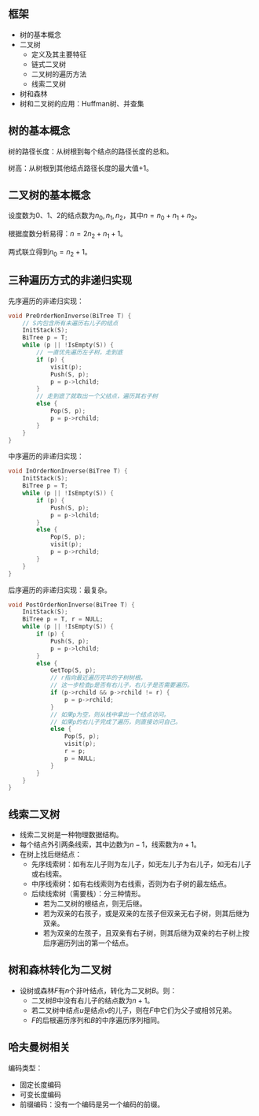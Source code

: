
## 框架

- 树的基本概念
- 二叉树
	- 定义及其主要特征
	- 链式二叉树
	- 二叉树的遍历方法
	- 线索二叉树
- 树和森林
- 树和二叉树的应用：Huffman树、并查集

## 树的基本概念

树的路径长度：从树根到每个结点的路径长度的总和。

树高：从树根到其他结点路径长度的最大值+1。

## 二叉树的基本概念

设度数为0、1、2的结点数为$n_0,n_1,n_2$，其中$n=n_0+n_1+n_2$。

根据度数分析易得：$n=2n_2+n_1+1$。

两式联立得到$n_0=n_2+1$。

## 三种遍历方式的非递归实现

先序遍历的非递归实现：

```cpp
void PreOrderNonInverse(BiTree T) {
	// S内包含所有未遍历右儿子的结点
	InitStack(S);
	BiTree p = T;
	while (p || !IsEmpty(S)) {
		// 一直优先遍历左子树，走到底
		if (p) {
			visit(p);
			Push(S, p);
			p = p->lchild;
		}
		// 走到底了就取出一个父结点，遍历其右子树
		else {
			Pop(S, p);
			p = p->rchild;
		}
	}
}
```

中序遍历的非递归实现：

```cpp
void InOrderNonInverse(BiTree T) {
	InitStack(S);
	BiTree p = T;
	while (p || !IsEmpty(S)) {
		if (p) {
			Push(S, p);
			p = p->lchild;
		}
		else {
			Pop(S, p);
			visit(p);
			p = p->rchild;
		}
	}
}
```

后序遍历的非递归实现：最复杂。

```cpp
void PostOrderNonInverse(BiTree T) {
	InitStack(S);
	BiTree p = T, r = NULL;
	while (p || !IsEmpty(S)) {
		if (p) {
			Push(S, p);
			p = p->lchild;
		}
		else {
			GetTop(S, p);
			// r指向最近遍历完毕的子树树根。
			// 这一步检查p是否有右儿子，右儿子是否需要遍历。
			if (p->rchild && p->rchild != r) {
				p = p->rchild;
			}
			// 如果p为空，则从栈中拿出一个结点访问。
			// 如果p的右儿子完成了遍历，则直接访问自己。
			else {
				Pop(S, p);
				visit(p);
				r = p;
				p = NULL;
			}
		}
	}
}
```

## 线索二叉树

- 线索二叉树是一种物理数据结构。
- 每个结点外引两条线索，其中边数为$n-1$，线索数为$n+1$。
- 在树上找后继结点：
	- 先序线索树：如有左儿子则为左儿子，如无左儿子为右儿子，如无右儿子或右线索。
	- 中序线索树：如有右线索则为右线索，否则为右子树的最左结点。
	- 后续线索树（需要栈）：分三种情形。
		- 若为二叉树的根结点，则无后继。
		- 若为双亲的右孩子，或是双亲的左孩子但双亲无右子树，则其后继为双亲。
		- 若为双亲的左孩子，且双亲有右子树，则其后继为双亲的右子树上按后序遍历列出的第一个结点。

## 树和森林转化为二叉树

- 设树或森林$F$有$n$个非叶结点，转化为二叉树$B$。则：
	- 二叉树$B$中没有右儿子的结点数为$n+1$。
	- 若二叉树中结点$u$是结点$v$的儿子，则在$F$中它们为父子或相邻兄弟。
	- $F$的后根遍历序列和$B$的中序遍历序列相同。

## 哈夫曼树相关

编码类型：
- 固定长度编码
- 可变长度编码
- 前缀编码：没有一个编码是另一个编码的前缀。